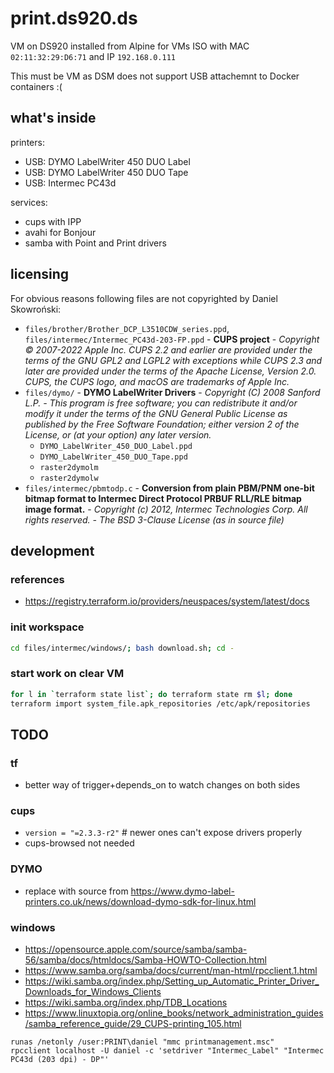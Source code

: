 # print.ds920.ds

VM on DS920 installed from Alpine for VMs ISO with MAC `02:11:32:29:D6:71` and IP `192.168.0.111`

This must be VM as DSM does not support USB attachemnt to Docker containers :(

## what's inside

printers:
- USB: DYMO LabelWriter 450 DUO Label
- USB: DYMO LabelWriter 450 DUO Tape
- USB: Intermec PC43d

services:
- cups with IPP
- avahi for Bonjour
- samba with Point and Print drivers

## licensing


For obvious reasons following files are not copyrighted by Daniel Skowroński:

- `files/brother/Brother_DCP_L3510CDW_series.ppd`, `files/intermec/Intermec_PC43d-203-FP.ppd` - **CUPS project** - *Copyright © 2007-2022 Apple Inc. CUPS 2.2 and earlier are provided under the terms of the GNU GPL2 and LGPL2 with exceptions while CUPS 2.3 and later are provided under the terms of the Apache License, Version 2.0. CUPS, the CUPS logo, and macOS are trademarks of Apple Inc.* 
- `files/dymo/` - **DYMO LabelWriter Drivers** - *Copyright (C) 2008 Sanford L.P. - This program is free software; you can redistribute it and/or modify it under the terms of the GNU General Public License as published by the Free Software Foundation; either version 2 of the License, or (at your option) any later version.*
  - `DYMO_LabelWriter_450_DUO_Label.ppd`
  - `DYMO_LabelWriter_450_DUO_Tape.ppd`
  - `raster2dymolm`
  - `raster2dymolw`
- `files/intermec/pbmtodp.c` - **Conversion from plain PBM/PNM one-bit bitmap format to Intermec Direct Protocol PRBUF RLL/RLE bitmap image format.** - *Copyright (c) 2012, Intermec Technologies Corp. All rights reserved. - The BSD 3-Clause License (as in source file)*


## development

### references

- https://registry.terraform.io/providers/neuspaces/system/latest/docs

### init workspace

```bash
cd files/intermec/windows/; bash download.sh; cd -
```

### start work on clear VM

```bash
for l in `terraform state list`; do terraform state rm $l; done
terraform import system_file.apk_repositories /etc/apk/repositories
```

## TODO

### tf

- better way of trigger+depends_on to watch changes on both sides

### cups

- `version = "=2.3.3-r2"` # newer ones can't expose drivers properly
- cups-browsed not needed

### DYMO

- replace with source from https://www.dymo-label-printers.co.uk/news/download-dymo-sdk-for-linux.html

### windows

- https://opensource.apple.com/source/samba/samba-56/samba/docs/htmldocs/Samba-HOWTO-Collection.html
- https://www.samba.org/samba/docs/current/man-html/rpcclient.1.html
- https://wiki.samba.org/index.php/Setting_up_Automatic_Printer_Driver_Downloads_for_Windows_Clients
- https://wiki.samba.org/index.php/TDB_Locations
- https://www.linuxtopia.org/online_books/network_administration_guides/samba_reference_guide/29_CUPS-printing_105.html

```
runas /netonly /user:PRINT\daniel "mmc printmanagement.msc"
rpcclient localhost -U daniel -c 'setdriver "Intermec_Label" "Intermec PC43d (203 dpi) - DP"'
```